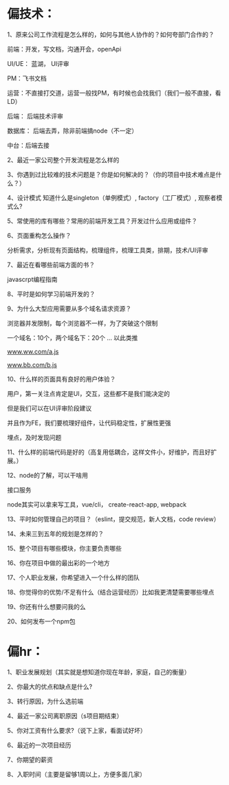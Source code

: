 # 偏技术：

1、原来公司工作流程是怎么样的，如何与其他人协作的？如何夸部门合作的？

前端：开发，写文档，沟通开会，openApi

UI/UE： 蓝湖， UI评审

PM：飞书文档

运营：不直接打交道，运营一般找PM，有时候也会找我们（我们一般不直接，看LD）

后端： 后端技术评审

数据库： 后端去弄，除非前端搞node（不一定）

中台：后端去接


2、最近一家公司整个开发流程是怎么样的

3、你遇到过比较难的技术问题是？你是如何解决的？（你的项目中技术难点是什么？）

4、设计模式 知道什么是singleton（单例模式）, factory（工厂模式）, 观察者模式么?

5、常使用的库有哪些？常用的前端开发工具？开发过什么应用或组件？

6、页面重构怎么操作？

分析需求，分析现有页面结构，梳理组件，梳理工具类，排期，技术/UI评审


7、最近在看哪些前端方面的书？

javascrpt编程指南


8、平时是如何学习前端开发的？

9、为什么大型应用需要从多个域名请求资源？

浏览器并发限制，每个浏览器不一样，为了突破这个限制

一个域名：10个，两个域名下：20个 ... 以此类推

www.ww.com/a.js

www.bb.com/b.js


10、什么样的页面具有良好的用户体验？

用户，第一关注点肯定是UI，交互，这些都不是我们能决定的

但是我们可以在UI评审阶段建议

并且作为FE，我们要梳理好组件，让代码稳定性，扩展性更强

埋点，及时发现问题


11、什么样的前端代码是好的（高复用低耦合，这样文件小，好维护，而且好扩展。）

12、node的了解，可以干啥用

接口服务

node其实可以拿来写工具，vue/cli， create-react-app, webpack


13、平时如何管理自己的项目？（eslint，提交规范，新人文档，code review）

14、未来三到五年的规划是怎样的？

15、整个项目有哪些模块，你主要负责哪些

16、你在项目中做的最出彩的一个地方

17、个人职业发展，你希望进入一个什么样的团队

18、你觉得你的优势/不足有什么（结合运营经历）比如我更清楚需要哪些埋点

19、你还有什么想要问我的么

20、如何发布一个npm包


# 偏hr：

1、职业发展规划（其实就是想知道你现在年龄，家庭，自己的衡量）

2、你最大的优点和缺点是什么?

3、转行原因，为什么选前端

4、最近一家公司离职原因（s项目期结束）

5、你对工资有什么要求?（说下上家，看面试好坏）

6、最近的一次项目经历

7、你期望的薪资

8、入职时间（主要是留够1周以上，方便多面几家）
